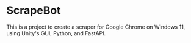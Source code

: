 # ScrapeBot
This is a project to create a scraper for Google Chrome on Windows 11, using Unity's GUI, Python, and FastAPI.

